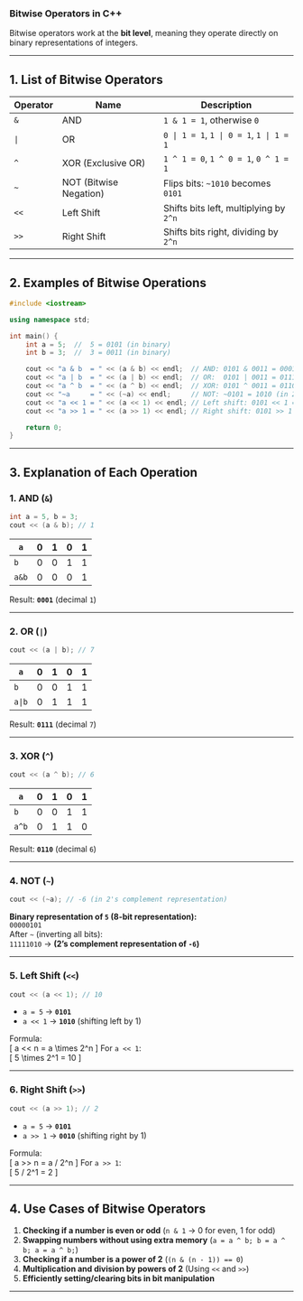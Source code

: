 ### **Bitwise Operators in C++**  
Bitwise operators work at the **bit level**, meaning they operate directly on binary representations of integers.

---

## **1. List of Bitwise Operators**
| Operator | Name                 | Description |
|----------|----------------------|-------------|
| `&`      | AND                  | `1 & 1 = 1`, otherwise `0` |
| `\|`      | OR                   | `0 \| 1 = 1`, `1 \| 0 = 1`, `1 \| 1 = 1` |
| `^`      | XOR (Exclusive OR)   | `1 ^ 1 = 0`, `1 ^ 0 = 1`, `0 ^ 1 = 1` |
| `~`      | NOT (Bitwise Negation) | Flips bits: `~1010` becomes `0101` |
| `<<`     | Left Shift           | Shifts bits left, multiplying by `2^n` |
| `>>`     | Right Shift          | Shifts bits right, dividing by `2^n` |

---

## **2. Examples of Bitwise Operations**
```cpp
#include <iostream>

using namespace std;

int main() {
    int a = 5;  //  5 = 0101 (in binary)
    int b = 3;  //  3 = 0011 (in binary)

    cout << "a & b  = " << (a & b) << endl;  // AND: 0101 & 0011 = 0001  (1)
    cout << "a | b  = " << (a | b) << endl;  // OR:  0101 | 0011 = 0111  (7)
    cout << "a ^ b  = " << (a ^ b) << endl;  // XOR: 0101 ^ 0011 = 0110  (6)
    cout << "~a     = " << (~a) << endl;     // NOT: ~0101 = 1010 (in 2's complement: -6)
    cout << "a << 1 = " << (a << 1) << endl; // Left shift: 0101 << 1 = 1010 (10)
    cout << "a >> 1 = " << (a >> 1) << endl; // Right shift: 0101 >> 1 = 0010 (2)

    return 0;
}
```

---

## **3. Explanation of Each Operation**
### **1. AND (`&`)**
```cpp
int a = 5, b = 3;
cout << (a & b); // 1
```
| `a`  | 0 | 1 | 0 | 1 |
|------|---|---|---|---|
| `b`  | 0 | 0 | 1 | 1 |
| `a&b`| 0 | 0 | 0 | 1 |

Result: **`0001`** (decimal `1`)

---

### **2. OR (`|`)**
```cpp
cout << (a | b); // 7
```
| `a`  | 0 | 1 | 0 | 1 |
|------|---|---|---|---|
| `b`  | 0 | 0 | 1 | 1 |
| `a\|b`| 0 | 1 | 1 | 1 |

Result: **`0111`** (decimal `7`)

---

### **3. XOR (`^`)**
```cpp
cout << (a ^ b); // 6
```
| `a`  | 0 | 1 | 0 | 1 |
|------|---|---|---|---|
| `b`  | 0 | 0 | 1 | 1 |
| `a^b`| 0 | 1 | 1 | 0 |

Result: **`0110`** (decimal `6`)

---

### **4. NOT (`~`)**
```cpp
cout << (~a); // -6 (in 2's complement representation)
```
**Binary representation of `5` (8-bit representation):**  
`00000101`  
After `~` (inverting all bits):  
`11111010` → **(2’s complement representation of `-6`)**

---

### **5. Left Shift (`<<`)**
```cpp
cout << (a << 1); // 10
```
- `a = 5` → **`0101`**
- `a << 1` → **`1010`** (shifting left by 1)

Formula:  
\[
a << n = a \times 2^n
\]
For `a << 1`:  
\[
5 \times 2^1 = 10
\]

---

### **6. Right Shift (`>>`)**
```cpp
cout << (a >> 1); // 2
```
- `a = 5` → **`0101`**
- `a >> 1` → **`0010`** (shifting right by 1)

Formula:  
\[
a >> n = a / 2^n
\]
For `a >> 1`:  
\[
5 / 2^1 = 2
\]

---

## **4. Use Cases of Bitwise Operators**
1. **Checking if a number is even or odd** (`n & 1` → 0 for even, 1 for odd)
2. **Swapping numbers without using extra memory** (`a = a ^ b; b = a ^ b; a = a ^ b;`)
3. **Checking if a number is a power of 2** (`(n & (n - 1)) == 0`)
4. **Multiplication and division by powers of 2** (Using `<<` and `>>`)
5. **Efficiently setting/clearing bits in bit manipulation**

---
